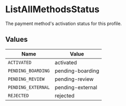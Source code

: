 # ListAllMethodsStatus

The payment method's activation status for this profile.


## Values

| Name               | Value              |
| ------------------ | ------------------ |
| `ACTIVATED`        | activated          |
| `PENDING_BOARDING` | pending-boarding   |
| `PENDING_REVIEW`   | pending-review     |
| `PENDING_EXTERNAL` | pending-external   |
| `REJECTED`         | rejected           |